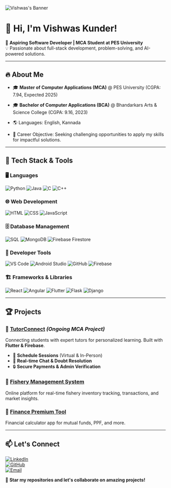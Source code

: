 ![Vishwas's Banner](https://github.com/Vishwaskunder)

# 👋 Hi, I'm Vishwas Kunder!

🚀 **Aspiring Software Developer | MCA Student at PES University**  
💡 Passionate about full-stack development, problem-solving, and AI-powered solutions.  

---

## 🔥 About Me

- 🎓 **Master of Computer Applications (MCA)** @ PES University (CGPA: 7.94, Expected 2025)
- 🎓 **Bachelor of Computer Applications (BCA)** @ Bhandarkars Arts & Science College (CGPA: 9.16, 2023)

- 🌎 Languages: English, Kannada
- 🎯 Career Objective: Seeking challenging opportunities to apply my skills for impactful solutions.

---

## 🚀 Tech Stack & Tools

### 🖥️ Languages
![Python](https://img.shields.io/badge/Python-3776AB?style=for-the-badge&logo=python&logoColor=white) 
![Java](https://img.shields.io/badge/Java-007396?style=for-the-badge&logo=java&logoColor=white) 
![C](https://img.shields.io/badge/C-00599C?style=for-the-badge&logo=c&logoColor=white) 
![C++](https://img.shields.io/badge/C++-00599C?style=for-the-badge&logo=c%2B%2B&logoColor=white)

### 🌐 Web Development
![HTML](https://img.shields.io/badge/HTML5-E34F26?style=for-the-badge&logo=html5&logoColor=white) 
![CSS](https://img.shields.io/badge/CSS3-1572B6?style=for-the-badge&logo=css3&logoColor=white) 
![JavaScript](https://img.shields.io/badge/JavaScript-F7DF1E?style=for-the-badge&logo=javascript&logoColor=black)

### 🗄️ Database Management
![SQL](https://img.shields.io/badge/SQL-4479A1?style=for-the-badge&logo=mysql&logoColor=white) 
![MongoDB](https://img.shields.io/badge/MongoDB-4EA94B?style=for-the-badge&logo=mongodb&logoColor=white) 
![Firebase Firestore](https://img.shields.io/badge/Firebase-F5820D?style=for-the-badge&logo=firebase&logoColor=white)

### 🔧 Developer Tools
![VS Code](https://img.shields.io/badge/VS%20Code-007ACC?style=for-the-badge&logo=visual-studio-code&logoColor=white) 
![Android Studio](https://img.shields.io/badge/Android%20Studio-3DDC84?style=for-the-badge&logo=android-studio&logoColor=white) 
![GitHub](https://img.shields.io/badge/GitHub-181717?style=for-the-badge&logo=github&logoColor=white) 
![Firebase](https://img.shields.io/badge/Firebase-FFCA28?style=for-the-badge&logo=firebase&logoColor=black)

### 🏗️ Frameworks & Libraries
![React](https://img.shields.io/badge/React-61DAFB?style=for-the-badge&logo=react&logoColor=black) 
![Angular](https://img.shields.io/badge/Angular-DD0031?style=for-the-badge&logo=angular&logoColor=white) 
![Flutter](https://img.shields.io/badge/Flutter-02569B?style=for-the-badge&logo=flutter&logoColor=white) 
![Flask](https://img.shields.io/badge/Flask-000000?style=for-the-badge&logo=flask&logoColor=white) 
![Django](https://img.shields.io/badge/Django-092E20?style=for-the-badge&logo=django&logoColor=white)

---

## 🏆 Projects

### 🔹 [TutorConnect](#) *(Ongoing MCA Project)*
Connecting students with expert tutors for personalized learning. Built with **Flutter & Firebase**. 
- 📅 **Schedule Sessions** (Virtual & In-Person)
- 💬 **Real-time Chat & Doubt Resolution**
- 🔒 **Secure Payments & Admin Verification**

### 🔹 [Fishery Management System](#)
Online platform for real-time fishery inventory tracking, transactions, and market insights.

### 🔹 [Finance Premium Tool](#)
Financial calculator app for mutual funds, PPF, and more.

---

## 📫 Let's Connect

[![LinkedIn](https://img.shields.io/badge/LinkedIn-0A66C2?style=for-the-badge&logo=linkedin&logoColor=white)](https://www.linkedin.com/in/your-profile)  
[![GitHub](https://img.shields.io/badge/GitHub-181717?style=for-the-badge&logo=github&logoColor=white)](https://github.com/VishwasKunder)  
[![Email](https://img.shields.io/badge/Email-vishwaskunder1@gmail.com-red?style=for-the-badge&logo=gmail&logoColor=white)](mailto:vishwaskunder1@gmail.com)  

🌟 **Star my repositories and let's collaborate on amazing projects!**
